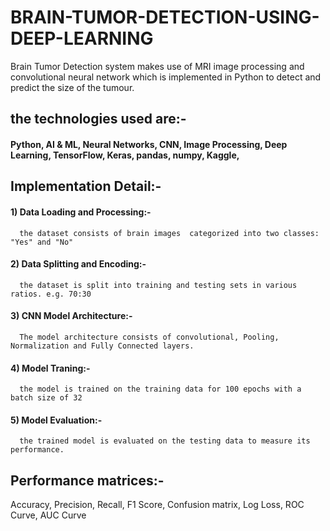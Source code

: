 # BRAIN-TUMOR-DETECTION-USING-DEEP-LEARNING

Brain Tumor Detection system makes use of MRI image processing and convolutional neural network which is implemented in Python to detect and
predict the size of the tumour.
## the technologies used are:-
#### Python, AI & ML, Neural Networks, CNN,  Image Processing, Deep Learning, TensorFlow, Keras, pandas, numpy, Kaggle, 

## Implementation Detail:-
#### 1) Data Loading and Processing:- 
      the dataset consists of brain images  categorized into two classes: "Yes" and "No"
#### 2) Data Splitting and Encoding:-
      the dataset is split into training and testing sets in various ratios. e.g. 70:30
#### 3) CNN Model Architecture:-
      The model architecture consists of convolutional, Pooling, Normalization and Fully Connected layers.
#### 4) Model Traning:-
      the model is trained on the training data for 100 epochs with a batch size of 32
#### 5) Model Evaluation:-
      the trained model is evaluated on the testing data to measure its performance.

## Performance matrices:-
Accuracy,
Precision,
Recall,
F1 Score,
Confusion matrix,
Log Loss,
ROC Curve, 
AUC Curve
